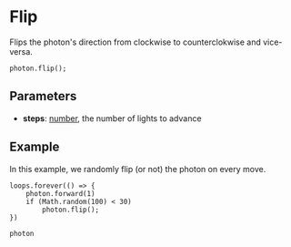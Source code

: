 # Flip

Flips the photon's direction from clockwise to counterclokwise and vice-versa.  

```sig
photon.flip();
```

## Parameters

* **steps**: [number](/reference/blocks/number), the number of lights to advance

## Example

In this example, we randomly flip (or not) the photon on every move.

```blocks
loops.forever(() => {
    photon.forward(1)
    if (Math.random(100) < 30)
        photon.flip();
})
```

```package
photon
```
